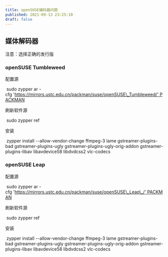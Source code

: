 ```yaml
---
title: openSUSE编码器问题
published: 2021-09-13 23:25:10
draft: false
---
```


## 媒体解码器

<!--解决无法播放h264视频，观看网页视频提示flash等问题-->

注意：选择正确的发行版

### openSUSE Tumbleweed

配置源

 sudo zypper ar -cfg 'https://mirrors.ustc.edu.cn/packman/suse/openSUSE\_Tumbleweed/' PACKMAN

刷新软件源

 sudo zypper ref

安装

 zypper install --allow-vendor-change ffmpeg-3 lame gstreamer-plugins-bad gstreamer-plugins-ugly gstreamer-plugins-ugly-orig-addon gstreamer-plugins-libav libavdevice58 libdvdcss2 vlc-codecs

### openSUSE Leap

配置源

 sudo zypper ar -cfg 'https://mirrors.ustc.edu.cn/packman/suse/openSUSE\_Leap\_/' PACKMAN

刷新软件源

 sudo zypper ref

安装

 zypper install --allow-vendor-change ffmpeg-3 lame gstreamer-plugins-bad gstreamer-plugins-ugly gstreamer-plugins-ugly-orig-addon gstreamer-plugins-libav libavdevice58 libdvdcss2 vlc-codecs